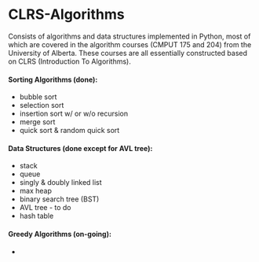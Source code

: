 # CLRS-Algorithms

Consists of algorithms and data structures implemented in Python, most of which are covered in the algorithm courses (CMPUT 175 and 204) from the University of Alberta. These courses are all essentially constructed based on CLRS (Introduction To Algorithms).



#### Sorting Algorithms (done): 

- bubble sort
- selection sort
- insertion sort w/ or w/o recursion
- merge sort
- quick sort & random quick sort



#### Data Structures (done except for AVL tree):

- stack 
- queue
- singly & doubly linked list
- max heap
- binary search tree (BST)
- AVL tree - to do
- hash table



#### Greedy Algorithms (on-going):

-
